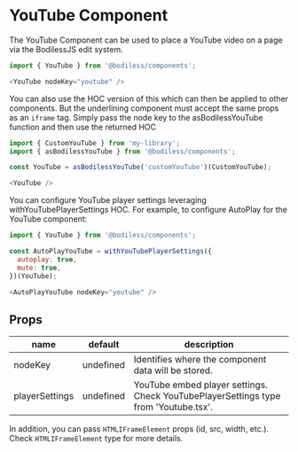 # YouTube Component

  The YouTube Component can be used to place a YouTube video on a page via the BodilessJS edit system.

  ``` js
  import { YouTube } from '@bodiless/components';

  <YouTube nodeKey="youtube" />
  ```

  You can also use the HOC version of this which can then be applied to other components. But
  the underlining component must accept the same props as an `iframe` tag. Simply pass
  the node key to the asBodilessYouTube function and then use the returned HOC

  ``` js
  import { CustomYouTube } from 'my-library';
  import { asBodilessYouTube } from '@bodiless/components';

  const YouTube = asBodilessYouTube('customYouTube')(CustomYouTube);

  <YouTube />
  ```

  You can configure YouTube player settings leveraging withYouTubePlayerSettings HOC. For example, to configure AutoPlay for the YouTube component:

  ``` js
  import { YouTube } from '@bodiless/components';

  const AutoPlayYouTube = withYouTubePlayerSettings({
    autoplay: true,
    mute: true,
  })(YouTube);

  <AutoPlayYouTube nodeKey="youtube" />
  ```

## Props

| name           | default   | description                                                                         |
|----------------|-----------|-------------------------------------------------------------------------------------|
| nodeKey        | undefined | Identifies where the component data will be stored.                                 |
| playerSettings | undefined | YouTube embed player settings. Check YouTubePlayerSettings type from 'Youtube.tsx'. |

In addition, you can pass `HTMLIFrameElement` props (id, src, width, etc.). Check `HTMLIFrameElement` type for more details.
